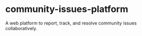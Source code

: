 # community-issues-platform
A web platform to report, track, and resolve community issues collaboratively.
